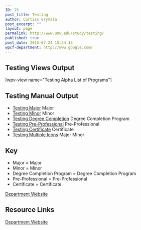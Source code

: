 ```yaml
---
ID: 25
post_title: Testing
author: Curtiss Grymala
post_excerpt: ""
layout: page
permalink: http://www.umw.edu/study/testing/
published: true
post_date: 2015-07-24 15:54:13
wpcf-department: http://www.google.com/
---
```

<h2>Testing Views Output</h2>
[wpv-view name="Testing Alpha List of Programs"]
<h2>Testing Manual Output</h2>
<ul>
	<li><a href="#">Testing Major</a> <span class="program-icon major"><span class="hidden">Major</span></span></li>
	<li><a href="#">Testing Minor</a> <span class="program-icon minor"><span class="hidden">Minor</span></span></li>
	<li><a href="#">Testing Degree Completion</a> <span class="program-icon completion"><span class="hidden">Degree Completion Program</span></span></li>
	<li><a href="#">Testing Pre-Professional</a> <span class="program-icon pre-professional"><span class="hidden">Pre-Professional</span></span></li>
	<li><a href="#">Testing Certificate</a> <span class="program-icon certificate"><span class="hidden">Certificate</span></span></li>
	<li><a href="#">Testing Multiple Icons</a> <span class="program-icon major"><span class="hidden">Major</span></span> <span class="program-icon minor"><span class="hidden">Minor</span></span></li>
</ul>
<h2>Key</h2>
<ul>
	<li><span class="program-icon major"><span class="hidden">Major</span></span> = Major</li>
	<li><span class="program-icon minor"><span class="hidden">Minor</span></span> = Minor</li>
	<li><span class="program-icon completion"><span class="hidden">Degree Completion Program</span></span> = Degree Completion Program</li>
	<li><span class="program-icon pre-professional"><span class="hidden">Pre-Professional</span></span> = Pre-Professional</li>
	<li><span class="program-icon certificate"><span class="hidden">Certificate</span></span> = Certificate</li>
</ul>
<!-- End Types Custom Fields -->
<!-- End Types Custom Fields -->
<!-- Types Custom Fields: -->

<!-- department -->
<a href="http://www.google.com/" class="button">Department Website</a>
<!-- End department -->

<!-- End Types Custom Fields -->
<!-- Types Custom Fields: -->

<!-- resource-links -->
<h2>Resource Links</h2>
<!-- department -->
<a href="http://www.google.com/" class="button">Department Website</a>
<!-- End department -->

<!-- End resource-links -->

<!-- End Types Custom Fields -->
